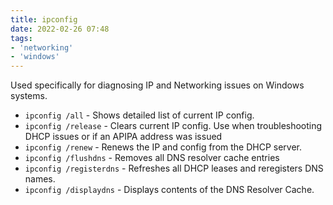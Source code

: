 ```yaml
---
title: ipconfig
date: 2022-02-26 07:48
tags:
- 'networking'
- 'windows'
---
```


Used specifically for diagnosing IP and Networking issues on Windows systems. 

* `ipconfig /all` - Shows detailed list of current IP config.
* `ipconfig /release` - Clears current IP config. Use when troubleshooting DHCP
issues or if an APIPA address was issued
* `ipconfig /renew` - Renews the IP and config from the DHCP server.
* `ipconfig /flushdns` - Removes all DNS resolver cache entries
* `ipconfig /registerdns` - Refreshes all DHCP leases and reregisters DNS names.
* `ipconfig /displaydns` - Displays contents of the DNS Resolver Cache. 
